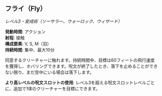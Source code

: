 ## フライ（Fly）
*レベル3・変成術（ソーサラー、ウォーロック、ウィザード）*

**発動時間**: アクション  
**射程**: 接触  
**構成要素**: V, S, M（羽）  
**持続時間**: 集中、最大10分

同意するクリーチャーに触れます。持続時間中、目標は60フィートの飛行速度を獲得し、ホバリングできます。呪文が終了したとき、落下を止めることができない限り、まだ空中にいる場合は落下します。

**より高レベルの呪文スロットの使用**: レベル3を超える呪文スロットレベルごとに、追加で1体のクリーチャーを目標にできます。